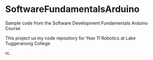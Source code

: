 # SoftwareFundamentalsArduino
Sample code from the Software Development Fundamentals Arduino Course

This project us my code repository for Year 11 Robotics at Lake Tuggeranong College

rc.
